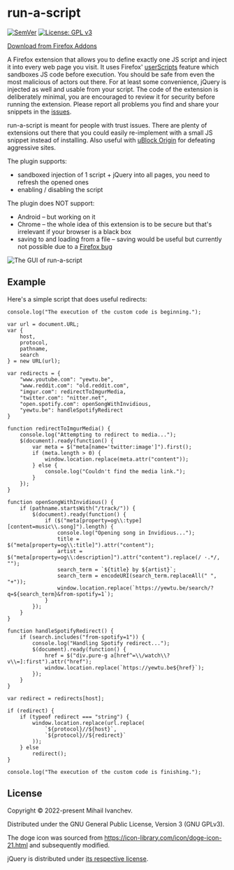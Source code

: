 # run-a-script
[![SemVer](https://img.shields.io/badge/version-1.0.1-brightgreen.svg)](http://semver.org)
[![License: GPL v3](https://img.shields.io/badge/License-GPL%20v3-blue.svg)](http://www.gnu.org/licenses/gpl-3.0)

[Download from Firefox Addons](https://addons.mozilla.org/en-US/firefox/addon/run-a-script/)

A Firefox extension that allows you to define exactly one JS script and inject it into every web page you visit. It uses Firefox' [userScripts](https://developer.mozilla.org/en-US/docs/Mozilla/Add-ons/WebExtensions/API/userScripts) feature which sandboxes JS code before execution. You should be safe from even the most malicious of actors out there. For at least some convenience, jQuery is injected as well and usable from your script. The code of the extension is deliberately minimal, you are encouraged to review it for security before running the extension. Please report all problems you find and share your snippets in the [issues](https://github.com/MIvanchev/run-a-script/issues).

run-a-script is meant for people with trust issues. There are plenty of extensions out there that you could easily re-implement with a small JS snippet instead of installing. Also useful with [uBlock Origin](https://github.com/gorhill/uBlock) for defeating aggressive sites.

The plugin supports:
* sandboxed injection of 1 script + jQuery into all pages, you need to refresh the opened ones
* enabling / disabling the script

The plugin does NOT support:
* Android – but working on it
* Chrome – the whole idea of this extension is to be secure but that's irrelevant if your browser is a black box
* saving to and loading from a file – saving would be useful but currently not possible due to a [Firefox bug](https://bugzilla.mozilla.org/show_bug.cgi?id=1292701) 

![The GUI of run-a-script](https://raw.githubusercontent.com/MIvanchev/run-a-script/master/screenshot.png)

## Example

Here's a simple script that does useful redirects:

```
console.log("The execution of the custom code is beginning.");

var url = document.URL;
var {
    host,
    protocol,
    pathname,
    search
} = new URL(url);

var redirects = {
    "www.youtube.com": "yewtu.be",
    "www.reddit.com": "old.reddit.com",
    "imgur.com": redirectToImgurMedia,
    "twitter.com": "nitter.net",
    "open.spotify.com": openSongWithInvidious,
    "yewtu.be": handleSpotifyRedirect
}

function redirectToImgurMedia() {
    console.log("Attempting to redirect to media...");
    $(document).ready(function() {
        var meta = $("meta[name='twitter:image']").first();
        if (meta.length > 0) {
            window.location.replace(meta.attr("content"));
        } else {
            console.log("Couldn't find the media link.");
        }
    });
}

function openSongWithInvidious() {
    if (pathname.startsWith("/track/")) {
        $(document).ready(function() {
            if ($("meta[property=og\\:type][content=music\\.song]").length) {
                console.log("Opening song in Invidious...");
                title = $("meta[property=og\\:title]").attr("content");
                artist = $("meta[property=og\\:description]").attr("content").replace(/ ·.*/, "");
                search_term = `${title} by ${artist}`;
                search_term = encodeURI(search_term.replaceAll(" ", "+"));
                window.location.replace(`https://yewtu.be/search/?q=${search_term}&from-spotify=1`);
            }
        });
    }
}

function handleSpotifyRedirect() {
    if (search.includes("from-spotify=1")) {
        console.log("Handling Spotify redirect...");
        $(document).ready(function() {
            href = $("div.pure-g a[href^=\\/watch\\?v\\=]:first").attr("href");
            window.location.replace(`https://yewtu.be${href}`);
        });
    }
}

var redirect = redirects[host];

if (redirect) {
    if (typeof redirect === "string") {
        window.location.replace(url.replace(
            `${protocol}//${host}`,
            `${protocol}//${redirect}`
        ));
    } else
        redirect();
}

console.log("The execution of the custom code is finishing.");
```

## License

Copyright © 2022-present Mihail Ivanchev.

Distributed under the GNU General Public License, Version 3 (GNU GPLv3).

The doge icon was sourced from https://icon-library.com/icon/doge-icon-21.html and subsequently modified.

jQuery is distributed under [its respective license](https://jquery.org/license/).

